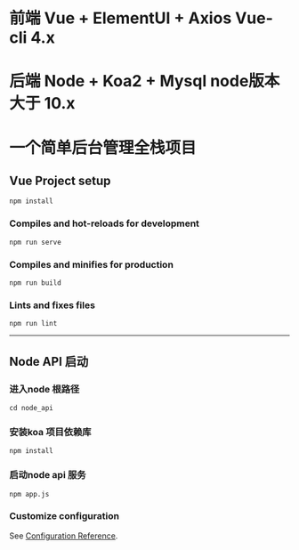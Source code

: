 # 前端 Vue + ElementUI + Axios Vue-cli 4.x
# 后端 Node + Koa2 + Mysql  node版本大于 10.x
# 一个简单后台管理全栈项目 


## Vue Project setup
```
npm install
```

### Compiles and hot-reloads for development
```
npm run serve
```

### Compiles and minifies for production
```
npm run build
```

### Lints and fixes files
```
npm run lint
```
----------------------------------------
## Node API 启动
### 进入node 根路径
```
cd node_api
```

### 安装koa 项目依赖库
```
npm install
```

### 启动node api 服务
```
npm app.js
```


### Customize configuration
See [Configuration Reference](https://cli.vuejs.org/config/).
